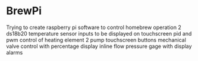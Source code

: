 # BrewPi
Trying to create raspberry pi software to control homebrew operation
2 ds18b20 temperature sensor inputs to be displayed on touchscreen
pid and pwm control of heating element
2 pump touchscreen buttons
mechanical valve control with percentage display
inline flow pressure gage with display 
alarms

